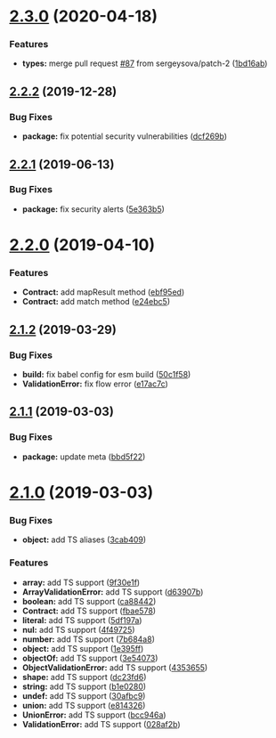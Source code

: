 # [2.3.0](https://github.com/bigslycat/typed-contracts/compare/v2.2.2...v2.3.0) (2020-04-18)


### Features

* **types:** merge pull request [#87](https://github.com/bigslycat/typed-contracts/issues/87) from sergeysova/patch-2 ([1bd16ab](https://github.com/bigslycat/typed-contracts/commit/1bd16ab26127a8afd0556a24b8a4c74d377bfea3))

## [2.2.2](https://github.com/bigslycat/typed-contracts/compare/v2.2.1...v2.2.2) (2019-12-28)


### Bug Fixes

* **package:** fix potential security vulnerabilities ([dcf269b](https://github.com/bigslycat/typed-contracts/commit/dcf269b162d6dc7b9642926c4b6ecd294f0c58bb))

## [2.2.1](https://github.com/bigslycat/typed-contracts/compare/v2.2.0...v2.2.1) (2019-06-13)


### Bug Fixes

* **package:** fix security alerts ([5e363b5](https://github.com/bigslycat/typed-contracts/commit/5e363b5))

# [2.2.0](https://github.com/bigslycat/typed-contracts/compare/v2.1.2...v2.2.0) (2019-04-10)


### Features

* **Contract:** add mapResult method ([ebf95ed](https://github.com/bigslycat/typed-contracts/commit/ebf95ed))
* **Contract:** add match method ([e24ebc5](https://github.com/bigslycat/typed-contracts/commit/e24ebc5))

## [2.1.2](https://github.com/bigslycat/typed-contracts/compare/v2.1.1...v2.1.2) (2019-03-29)


### Bug Fixes

* **build:** fix babel config for esm build ([50c1f58](https://github.com/bigslycat/typed-contracts/commit/50c1f58))
* **ValidationError:** fix flow error ([e17ac7c](https://github.com/bigslycat/typed-contracts/commit/e17ac7c))

## [2.1.1](https://github.com/bigslycat/typed-contracts/compare/v2.1.0...v2.1.1) (2019-03-03)


### Bug Fixes

* **package:** update meta ([bbd5f22](https://github.com/bigslycat/typed-contracts/commit/bbd5f22))

# [2.1.0](https://github.com/bigslycat/typed-contracts/compare/v2.0.2...v2.1.0) (2019-03-03)


### Bug Fixes

* **object:** add TS aliases ([3cab409](https://github.com/bigslycat/typed-contracts/commit/3cab409))


### Features

* **array:** add TS support ([9f30e1f](https://github.com/bigslycat/typed-contracts/commit/9f30e1f))
* **ArrayValidationError:** add TS support ([d63907b](https://github.com/bigslycat/typed-contracts/commit/d63907b))
* **boolean:** add TS support ([ca88442](https://github.com/bigslycat/typed-contracts/commit/ca88442))
* **Contract:** add TS support ([fbae578](https://github.com/bigslycat/typed-contracts/commit/fbae578))
* **literal:** add TS support ([5df197a](https://github.com/bigslycat/typed-contracts/commit/5df197a))
* **nul:** add TS support ([4f49725](https://github.com/bigslycat/typed-contracts/commit/4f49725))
* **number:** add TS support ([7b684a8](https://github.com/bigslycat/typed-contracts/commit/7b684a8))
* **object:** add TS support ([1e395ff](https://github.com/bigslycat/typed-contracts/commit/1e395ff))
* **objectOf:** add TS support ([3e54073](https://github.com/bigslycat/typed-contracts/commit/3e54073))
* **ObjectValidationError:** add TS support ([4353655](https://github.com/bigslycat/typed-contracts/commit/4353655))
* **shape:** add TS support ([dc23fd6](https://github.com/bigslycat/typed-contracts/commit/dc23fd6))
* **string:** add TS support ([b1e0280](https://github.com/bigslycat/typed-contracts/commit/b1e0280))
* **undef:** add TS support ([30afbc9](https://github.com/bigslycat/typed-contracts/commit/30afbc9))
* **union:** add TS support ([e814326](https://github.com/bigslycat/typed-contracts/commit/e814326))
* **UnionError:** add TS support ([bcc946a](https://github.com/bigslycat/typed-contracts/commit/bcc946a))
* **ValidationError:** add TS support ([028af2b](https://github.com/bigslycat/typed-contracts/commit/028af2b))
